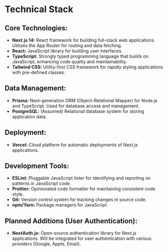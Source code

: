 # Technical Stack

## Core Technologies:

- **Next.js 14:** React framework for building full-stack web applications. Utilizes the App Router for routing and data fetching.
- **React:** JavaScript library for building user interfaces.
- **TypeScript:** Strongly typed programming language that builds on JavaScript, enhancing code quality and maintainability.
- **Tailwind CSS:** Utility-first CSS framework for rapidly styling applications with pre-defined classes.

## Data Management:

- **Prisma:** Next-generation ORM (Object-Relational Mapper) for Node.js and TypeScript. Used for database access and management.
- **PostgreSQL:** (Assumed) Relational database system for storing application data.

## Deployment:

- **Vercel:** Cloud platform for automatic deployments of Next.js applications.

## Development Tools:

- **ESLint:** Pluggable JavaScript linter for identifying and reporting on patterns in JavaScript code.
- **Prettier:** Opinionated code formatter for maintaining consistent code style.
- **Git:** Version control system for tracking changes in source code.
- **npm/Yarn:** Package managers for JavaScript.

## Planned Additions (User Authentication):

- **NextAuth.js:** Open-source authentication library for Next.js applications. Will be integrated for user authentication with various providers (Google, Apple, Email).
